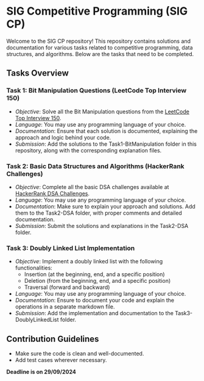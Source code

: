 # SIG Competitive Programming (SIG CP)

Welcome to the SIG CP repository! This repository contains solutions and documentation for various tasks related to competitive programming, data structures, and algorithms. Below are the tasks that need to be completed.

## Tasks Overview

### Task 1: Bit Manipulation Questions (LeetCode Top Interview 150)
- *Objective*: Solve all the Bit Manipulation questions from the [LeetCode Top Interview 150](https://leetcode.com/studyplan/top-interview-150/).
- *Language*: You may use any programming language of your choice.
- *Documentation*: Ensure that each solution is documented, explaining the approach and logic behind your code.
- *Submission*: Add the solutions to the Task1-BitManipulation folder in this repository, along with the corresponding explanation files.

### Task 2: Basic Data Structures and Algorithms (HackerRank Challenges)
- *Objective*: Complete all the basic DSA challenges available at [HackerRank DSA Challenges](https://www.hackerrank.com/dsa-1726491562).
- *Language*: You may use any programming language of your choice.
- *Documentation*: Make sure to explain your approach and solutions. Add them to the Task2-DSA folder, with proper comments and detailed documentation.
- *Submission*: Submit the solutions and explanations in the Task2-DSA folder.

### Task 3: Doubly Linked List Implementation
- *Objective*: Implement a doubly linked list with the following functionalities:
  - Insertion (at the beginning, end, and a specific position)
  - Deletion (from the beginning, end, and a specific position)
  - Traversal (forward and backward)
- *Language*: You may use any programming language of your choice.
- *Documentation*: Ensure to document your code and explain the operations in a separate markdown file.
- *Submission*: Add the implementation and documentation to the Task3-DoublyLinkedList folder.

## Contribution Guidelines

- Make sure the code is clean and well-documented.
- Add test cases wherever necessary.


**Deadline is on 29/09/2024**

